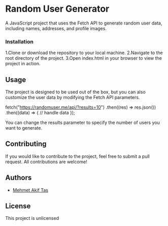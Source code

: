 # Random User Generator

A JavaScript project that uses the Fetch API to generate random user data, including names, addresses, and profile images.

### Installation

1.Clone or download the repository to your local machine.
2.Navigate to the root directory of the project.
3.Open index.html in your browser to view the project in action.

## Usage

The project is designed to be used out of the box, but you can also customize the user data by modifying the Fetch API parameters.

fetch("https://randomuser.me/api/?results=10")
  .then((res) => res.json())
  .then((data) => {
    // handle data
  });

You can change the results parameter to specify the number of users you want to generate.

## Contributing

If you would like to contribute to the project, feel free to submit a pull request. All contributions are welcome!

## Authors

- [Mehmet Akif Tas](https://github.com/mehmetakiftas)

## License

This project is unlicensed
